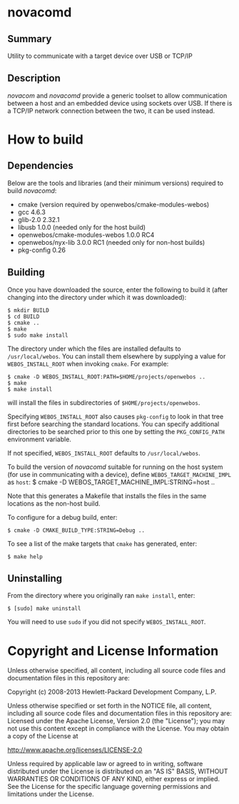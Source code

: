 novacomd
========

Summary
-------
Utility to communicate with a target device over USB or TCP/IP

Description
-----------
_novacom_ and _novacomd_ provide a generic toolset to allow communication
between a host and an embedded device using sockets over USB. If there is a
TCP/IP network connection between the two, it can be used instead.

How to build
===========

## Dependencies

Below are the tools and libraries (and their minimum versions) required to
build _novacomd_:

- cmake (version required by openwebos/cmake-modules-webos)
- gcc 4.6.3
- glib-2.0 2.32.1
- libusb 1.0.0 (needed only for the host build)
- openwebos/cmake-modules-webos 1.0.0 RC4
- openwebos/nyx-lib 3.0.0 RC1 (needed only for non-host builds)
- pkg-config 0.26

## Building

Once you have downloaded the source, enter the following to build it (after
changing into the directory under which it was downloaded):

    $ mkdir BUILD
    $ cd BUILD
    $ cmake ..
    $ make
    $ sudo make install

The directory under which the files are installed defaults to `/usr/local/webos`.
You can install them elsewhere by supplying a value for `WEBOS_INSTALL_ROOT`
when invoking `cmake`. For example:

    $ cmake -D WEBOS_INSTALL_ROOT:PATH=$HOME/projects/openwebos ..
    $ make
    $ make install

will install the files in subdirectories of `$HOME/projects/openwebos`.

Specifying `WEBOS_INSTALL_ROOT` also causes `pkg-config` to look in that tree
first before searching the standard locations. You can specify additional
directories to be searched prior to this one by setting the `PKG_CONFIG_PATH`
environment variable.

If not specified, `WEBOS_INSTALL_ROOT` defaults to `/usr/local/webos`.

To build the version of _novacomd_ suitable for running on the host system (for
use in communicating with a device), define `WEBOS_TARGET_MACHINE_IMPL` as `host`:
    $ cmake -D WEBOS_TARGET_MACHINE_IMPL:STRING=host ..

Note that this generates a Makefile that installs the files in the same
locations as the non-host build.

To configure for a debug build, enter:

    $ cmake -D CMAKE_BUILD_TYPE:STRING=Debug ..

To see a list of the make targets that `cmake` has generated, enter:

    $ make help

## Uninstalling

From the directory where you originally ran `make install`, enter:

    $ [sudo] make uninstall

You will need to use `sudo` if you did not specify `WEBOS_INSTALL_ROOT`.

# Copyright and License Information

Unless otherwise specified, all content, including all source code files and
documentation files in this repository are:

Copyright (c) 2008-2013 Hewlett-Packard Development Company, L.P.

Unless otherwise specified or set forth in the NOTICE file, all content,
including all source code files and documentation files in this repository are:
Licensed under the Apache License, Version 2.0 (the "License");
you may not use this content except in compliance with the License.
You may obtain a copy of the License at

http://www.apache.org/licenses/LICENSE-2.0

Unless required by applicable law or agreed to in writing, software
distributed under the License is distributed on an "AS IS" BASIS,
WITHOUT WARRANTIES OR CONDITIONS OF ANY KIND, either express or implied.
See the License for the specific language governing permissions and
limitations under the License.
